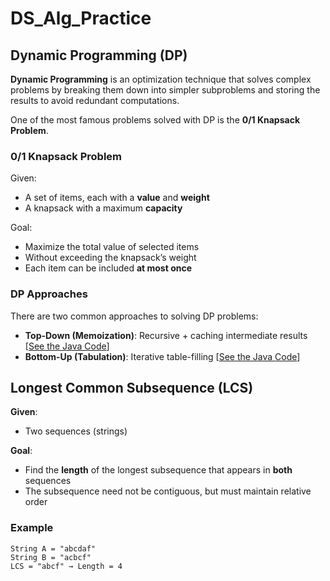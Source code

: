 # DS_Alg_Practice

## Dynamic Programming (DP)

**Dynamic Programming** is an optimization technique that solves complex problems by breaking them down into simpler subproblems and storing the results to avoid redundant computations.

One of the most famous problems solved with DP is the **0/1 Knapsack Problem**.

### 0/1 Knapsack Problem

Given:
- A set of items, each with a **value** and **weight**
- A knapsack with a maximum **capacity**

Goal:
- Maximize the total value of selected items
- Without exceeding the knapsack’s weight
- Each item can be included **at most once**

### DP Approaches

There are two common approaches to solving DP problems:

- **Top-Down (Memoization)**: Recursive + caching intermediate results [[See the Java Code](https://github.com/salemmohammed/DS_Alg_Practice/blob/main/Dynamic_Programming/Top_Down_DP.java)]
- **Bottom-Up (Tabulation)**: Iterative table-filling [[See the Java Code](https://github.com/salemmohammed/DS_Alg_Practice/blob/main/Dynamic_Programming/BottomUP_DP.java)]



## Longest Common Subsequence (LCS)

**Given**:
- Two sequences (strings)

**Goal**:
- Find the **length** of the longest subsequence that appears in **both** sequences
- The subsequence need not be contiguous, but must maintain relative order

### Example

```text
String A = "abcdaf"
String B = "acbcf"
LCS = "abcf" → Length = 4
